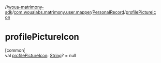 //[woua-matrimony-sdk](../../../index.md)/[com.woualabs.matrimony.user.mapper](../index.md)/[PersonalRecord](index.md)/[profilePictureIcon](profile-picture-icon.md)

# profilePictureIcon

[common]\
val [profilePictureIcon](profile-picture-icon.md): [String](https://kotlinlang.org/api/latest/jvm/stdlib/kotlin/-string/index.html)? = null
